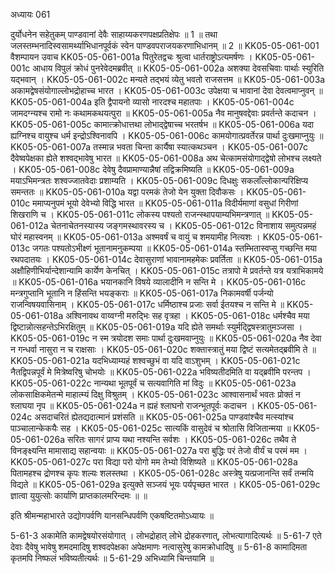 अध्यायः 061

दुर्योधनेन सहेतुकम् पाण्डवानां देवैः साहाय्यकरणपक्षप्रतिक्षेपः ॥ 1 ॥ तथा जलस्तम्भनादिस्वसामर्थ्याभिधानपूर्वकं स्वेन पाण्डवपराजयकरणाभिधानम् ॥ 2 ॥
KK05-05-061-001	वैशम्पायन उवाच 
KK05-05-061-001a	पितुरेतद्वचः श्रुत्वा धार्तराष्ट्रोऽत्यमर्षणः ।
KK05-05-061-001c	आधाय विपुलं क्रोधं पुनरेवेदमब्रवीत् ॥
KK05-05-061-002a	अशक्या देवसचिवाः पार्थाः स्युरिति यद्भवान् ।
KK05-05-061-002c	मन्यते तद्भयं व्येतु भवतो राजसत्तम ॥
KK05-05-061-003a	अकामद्वेषसंयोगाल्लोभद्रोहाच्च भारत ।
KK05-05-061-003c	उपेक्षया च भावानां देवा देवत्वमाप्नुवन् ॥
KK05-05-061-004a	इति द्वैपायनो व्यासो नारदश्च महातपाः ।
KK05-05-061-004c	जामदग्न्यश्च रामो नः कथामकथयत्पुरा ॥
KK05-05-061-005a	नैव मानुषवद्देवाः प्रवर्तन्ते कदाचन ।
KK05-05-061-005c	कामात्क्रोधात्तथा लोभाद्द्वेषाच्च भरतर्षभ ॥
KK05-05-061-006a	यदा ह्यग्निश्च वायुश्च धर्म इन्द्रोऽश्विनावपि ।
KK05-05-061-006c	कामयोगात्प्रवर्तेरन्न पार्था दुःखमाप्नुयुः ॥
KK05-05-061-007a	तस्मान्न भवता चिन्ता कार्यैषा स्यात्कथञ्चन ।
KK05-05-061-007c	दैवेष्वपेक्षका ह्येते शश्वद्भावेषु भारत ॥
KK05-05-061-008a	अथ चेत्कामसंयोगाद्द्वेषो लोभश्च लक्ष्यते ।
KK05-05-061-008c	देवेषु दैवप्रामाण्यान्नैषां तद्विक्रमिष्यति ॥
KK05-05-061-009a	मयाऽभिमन्त्रतः शश्वज्जातवेदाः प्रशाम्यति ।
KK05-05-061-009c	दिधक्षुः सकलाँल्लोकान्परिक्षिप्य समन्ततः ॥
KK05-05-061-010a	यद्वा परमकं तेजो येन युक्ता दिवौकसः ।
KK05-05-061-010c	ममाप्यनुपमं भूयो देवेभ्यो विद्धि भारत ॥
KK05-05-061-011a	विदीर्यमाणां वसुधां गिरीणां शिखराणि च ।
KK05-05-061-011c	लोकस्य पश्यतो राजन्स्थापयाम्यभिमन्त्रणात् ॥
KK05-05-061-012a	चेतनाचेतनस्यास्य जङ्गमस्थावरस्य च ।
KK05-05-061-012c	विनाशाय समुत्पन्नमहं घोरं महास्वनम् ॥
KK05-05-061-013a	अश्मवर्षं च वायुं च शमयामीह नित्यशः ।
KK05-05-061-013c	जगतः पश्यतोऽभीक्ष्णं भूतानामनुकम्पया ॥
KK05-05-061-014a	स्तम्भितास्वप्सु गच्छन्ति मया रथपदातयः ।
KK05-05-061-014c	देवासुराणां भावानामहमेकः प्रवर्तिता ॥
KK05-05-061-015a	अक्षौहिणीभिर्यान्देशान्यामि कार्येण केनचित् ।
KK05-05-061-015c	तत्रापो मे प्रवर्तन्ते यत्र यत्राभिकामये ॥
KK05-05-061-016a	भयानकानि विषये व्यालादीनि न सन्ति मे ।
KK05-05-061-016c	मन्त्रगुप्तानि भूतानि न हिंसन्ति भयङ्कराः ॥
KK05-05-061-017a	निकामवर्षी पर्जन्यो राजन्विषयवासिनाम् ।
KK05-05-061-017c	धर्मिष्ठाश्च प्रजाः सर्वा ईतयश्च न सन्ति मे ॥
KK05-05-061-018a	अश्विनावथ वाय्वग्नी मरुद्भिः सह वृत्रहा ।
KK05-05-061-018c	धर्मश्चैव मया द्विष्टान्नोत्सहन्तेऽभिरक्षितुम् ॥
KK05-05-061-019a	यदि ह्येते समर्थाः स्युर्मद्द्विषस्त्रातुमञ्जसा ।
KK05-05-061-019c	न स्म त्रयोदश समाः पार्था दुःखमवाप्नुयुः ॥
KK05-05-061-020a	नैव देवा न गन्धर्वा नासुरा न च राक्षसाः ।
KK05-05-061-020c	शक्तास्त्रातुं मया द्विष्टं सत्यमेतद्ब्रवीमि ते ॥
KK05-05-061-021a	यदभिध्याम्यहं शश्वच्छुभं वा यदि वाऽशुभम् ।
KK05-05-061-021c	नैतद्विपन्नपूर्वं मे मित्रेष्वरिषु चोभयोः ॥
KK05-05-061-022a	भविष्यतीदमिति वा यद्ब्रवीमि परन्तप ।
KK05-05-061-022c	नान्यथा भूतपूर्वं च सत्यवागिति मां विदुः ॥
KK05-05-061-023a	लोकसाक्षिकमेतन्मे माहात्म्यं दिक्षु विश्रुतम् ।
KK05-05-061-023c	आश्वासनार्थं भवतः प्रोक्तं न श्लाघया नृप ॥
KK05-05-061-024a	न ह्यहं श्लाघनो राजन्भूतपूर्वः कदाचन ।
KK05-05-061-024c	असदाचरितं ह्येतद्यदात्मानं प्रशंसति ॥
KK05-05-061-025a	पाण्डवांश्चैव मत्स्यांश्च पाञ्चालान्केकयैः सह ।
KK05-05-061-025c	सात्यकिं वासुदेवं च श्रोतासि विजितान्मया ॥
KK05-05-061-026a	सरितः सागरं प्राप्य यथा नश्यन्ति सर्वशः ।
KK05-05-061-026c	तथैव ते विनङ्क्ष्यन्ति मामासाद्य सहान्वयाः ॥
KK05-05-061-027a	परा बुद्धिः परं तेजो वीर्यं च परमं मम ।
KK05-05-061-027c	परा विद्या परो योगो मम तेभ्यो विशिष्यते ॥
KK05-05-061-028a	पितामहश्च द्रोणश्च कृपः शल्यः शलस्तथा ।
KK05-05-061-028c	अस्त्रेषु यत्प्रजानन्ति सर्वं तन्मयि विद्यते ॥
KK05-05-061-029a	इत्युक्ते सञ्जयं भूयः पर्यपृच्छत भारत ।
KK05-05-061-029c	ज्ञात्वा युयुत्सोः कार्याणि प्राप्तकालमरिन्दमः ॥ ॥

इति श्रीमन्महाभारते उद्योगपर्वणि यानसन्धिपर्वणि एकषष्टितमोऽध्यायः ॥

5-61-3 अकामेति कामद्वेषयोरसंयोगात् । लोभद्रोहात् लोभे द्रोहकरणात्, लोभत्यागादित्यर्थः ॥ 5-61-7 एते देवाः दैवेषु भावेषु शमदमादिषु शश्वदपेक्षका अपेक्षमाणः नत्वासुरेषु कामक्रोधादिषु ॥ 5-61-8 कामादिमता कृतमपि निष्फलं भविष्यतीत्यर्थः ॥ 5-61-29 अभिध्यामि चिन्तयामि ॥
